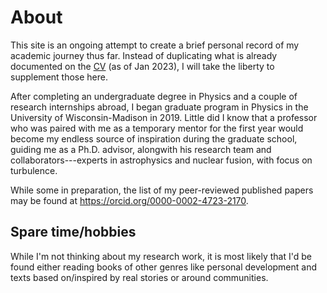 # About
This site is an ongoing attempt to create a brief personal record of my academic journey thus far.  Instead of duplicating what is already documented on the <a href="https://bindeshtripathi.github.io/CV_Bindesh_Tripathi.pdf" target="_blank">CV</a> (as of Jan 2023), I will take the liberty to supplement those here.

After completing an undergraduate degree in Physics and a couple of research internships abroad, I began graduate program in Physics in the University of Wisconsin-Madison in 2019. Little did I know that a professor who was paired with me as a temporary mentor for the first year would become my endless source of inspiration during the graduate school, guiding me as a Ph.D. advisor, alongwith his research team and collaborators---experts in astrophysics and nuclear fusion, with focus on turbulence.

While some in preparation, the list of my peer-reviewed published papers may be found at https://orcid.org/0000-0002-4723-2170.


## Spare time/hobbies
While I'm not thinking about my research work, it is most likely that I'd be found either reading books of other genres like personal development and texts based on/inspired by real stories or around communities.

